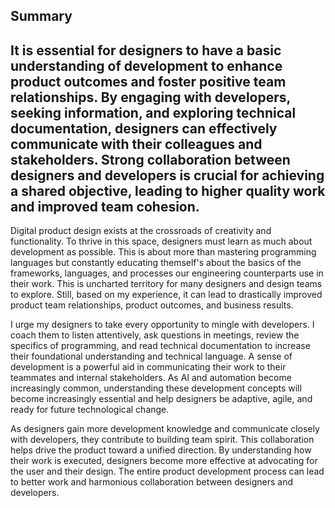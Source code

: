 ## Summary
It is essential for designers to have a basic understanding of development to enhance product outcomes and foster positive team relationships. By engaging with developers, seeking information, and exploring technical documentation, designers can effectively communicate with their colleagues and stakeholders. Strong collaboration between designers and developers is crucial for achieving a shared objective, leading to higher quality work and improved team cohesion.
---
Digital product design exists at the crossroads of creativity and functionality. To thrive in this space, designers must learn as much about development as possible. This is about more than mastering programming languages but constantly educating themself's about the basics of the frameworks, languages, and processes our engineering counterparts use in their work. This is uncharted territory for many designers and design teams to explore. Still, based on my experience, it can lead to drastically improved product team relationships, product outcomes, and business results.

I urge my designers to take every opportunity to mingle with developers. I coach them to listen attentively, ask questions in meetings, review the specifics of programming, and read technical documentation to increase their foundational understanding and technical language. A sense of development is a powerful aid in communicating their work to their teammates and internal stakeholders. As AI and automation become increasingly common, understanding these development concepts will become increasingly essential and help designers be adaptive, agile, and ready for future technological change.

As designers gain more development knowledge and communicate closely with developers, they contribute to building team spirit. This collaboration helps drive the product toward a unified direction. By understanding how their work is executed, designers become more effective at advocating for the user and their design. The entire product development process can lead to better work and harmonious collaboration between designers and developers.
